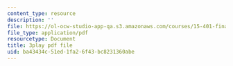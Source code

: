 ```yaml
---
content_type: resource
description: ''
file: https://ol-ocw-studio-app-qa.s3.amazonaws.com/courses/15-401-finance-theory-i-fall-2008/ba43434c51ed1fa26f43bc8231360abe_rMsu4v-UlkA.pdf
file_type: application/pdf
resourcetype: Document
title: 3play pdf file
uid: ba43434c-51ed-1fa2-6f43-bc8231360abe
---
```

